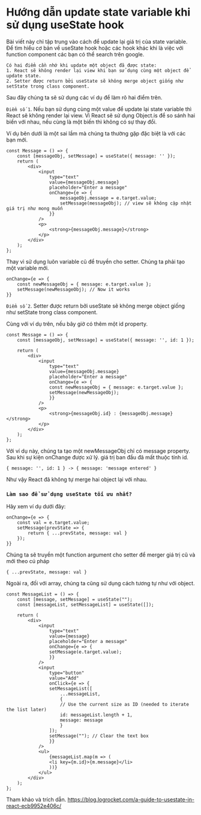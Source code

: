 # Hướng dẫn update state variable khi sử dụng useState hook

Bài viết này chỉ tập trung vào cách để update lại giá trị của state variable. Để tìm hiểu cơ bản về useState hook hoặc các hook khác khi là việc với function component các bạn có thể search trên google.

    Có hai điểm cần nhớ khi update một object đã được state:
    1. React sẽ không render lại view khi bạn sử dụng cùng một object để update state.
    2. Setter được return bởi useState sẽ không merge object giống như setState trong class component.


Sau đây chúng ta sẽ sử dụng các ví dụ để làm rõ hai điểm trên.

`Điểm số 1`. Nếu bạn sử dụng cùng một value để update lại state variable thì React sẽ không render lại view. Vì React sẽ sử dụng Object.is để so sánh hai biến với nhau, nếu cùng là một biến thì không có sự thay đổi.

Ví dụ bên dưới là một sai lầm mà chúng ta thường gặp đặc biệt là với các bạn mới.

    const Message = () => {
        const [messageObj, setMessage] = useState({ message: '' });
        return (
            <div>
                <input
                    type="text"
                    value={messageObj.message}
                    placeholder="Enter a message"
                    onChange={e => {
                        messageObj.message = e.target.value;
                        setMessage(messageObj); // view sẽ không cập nhật giá trị như mong muốn
                    }}
                />
                <p>
                    <strong>{messageObj.message}</strong>
                </p>
            </div>
        );
    };


Thay vì sử dụng luôn variable cũ để truyền cho setter. Chúng ta phải tạo một variable mới.

    onChange={e => {
        const newMessageObj = { message: e.target.value };
        setMessage(newMessageObj); // Now it works
    }}

`Điểm số 2`. Setter được return bởi useState sẽ không merge object giống như setState trong class component.

Cùng với ví dụ trên, nếu bây giờ có thêm một id property.

    const Message = () => {
        const [messageObj, setMessage] = useState({ message: '', id: 1 });

        return (
            <div>
                <input
                    type="text"
                    value={messageObj.message}
                    placeholder="Enter a message"
                    onChange={e => {
                    const newMessageObj = { message: e.target.value };
                    setMessage(newMessageObj); 
                    }}
                />
                <p>
                    <strong>{messageObj.id} : {messageObj.message}</strong>
                </p>
            </div>
        );
    };

Với ví dụ này, chúng ta tạo một newMessageObj chỉ có message property. Sau khi sự kiện onChange được xử lý. giá trị ban đầu đã mất thuộc tính id.

    { message: '', id: 1 } -> { message: 'message entered' }

Như vậy React đã không tự merge hai object lại với nhau.

### `Làm sao để sử dụng useState tối ưu nhất?`

Hãy xem ví dụ dưới đây:

    onChange={e => {
        const val = e.target.value;
        setMessage(prevState => {
            return { ...prevState, message: val }
        });
    }}

Chúng ta sẽ truyền một function argument cho setter để merger giá trị cũ và mới theo cú pháp

    { ...prevState, message: val }

Ngoài ra, đối với array, chúng ta cũng sử dụng cách tương tự như với object.

    const MessageList = () => {
        const [message, setMessage] = useState("");
        const [messageList, setMessageList] = useState([]);

        return (
            <div>
                <input
                    type="text"
                    value={message}
                    placeholder="Enter a message"
                    onChange={e => {
                    setMessage(e.target.value);
                    }}
                />
                <input
                    type="button"
                    value="Add"
                    onClick={e => {
                    setMessageList([
                        ...messageList,
                        {
                        // Use the current size as ID (needed to iterate the list later)
                        id: messageList.length + 1,
                        message: message
                        }
                    ]);
                    setMessage(""); // Clear the text box
                    }}
                />
                <ul>
                    {messageList.map(m => (
                    <li key={m.id}>{m.message}</li>
                    ))}
                </ul>
            </div>
        );
    };


Tham khảo và trích dẫn.
https://blog.logrocket.com/a-guide-to-usestate-in-react-ecb9952e406c/